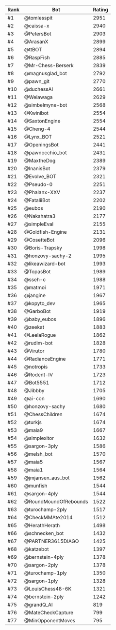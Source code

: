 Rank|Bot|Rating
---|---|---
#1|@tomlesspit|2951
#2|@caissa-x|2940
#3|@PetersBot|2903
#4|@ArasanX|2899
#5|@ttBOT|2894
#6|@RaspFish|2885
#7|@Mr-Chess-Berserk|2839
#8|@magnusglad_bot|2792
#9|@pawn_git|2770
#10|@duchessAI|2661
#11|@Weiawaga|2629
#12|@simbelmyne-bot|2568
#13|@Kwinibot|2554
#14|@SaxtonEngine|2554
#15|@Cheng-4|2544
#16|@Lynx_BOT|2521
#17|@OpeningsBot|2441
#18|@pawnocchio_bot|2431
#19|@MaxtheDog|2389
#20|@InanisBot|2379
#21|@Evolve_BOT|2321
#22|@Pseudo-0|2251
#23|@Phalanx-XXV|2237
#24|@FataliiBot|2202
#25|@eubos|2190
#26|@Nakshatra3|2177
#27|@simpleEval|2155
#28|@Goldfish-Engine|2131
#29|@CosetteBot|2096
#30|@Boris-Trapsky|1998
#31|@honzovy-sachy-2|1995
#32|@likeawizard-bot|1993
#33|@TopasBot|1989
#34|@sseh-c|1988
#35|@matmoi|1971
#36|@jangine|1967
#37|@kopyto_dev|1965
#38|@GarboBot|1919
#39|@baby_eubos|1896
#40|@zeekat|1883
#41|@LeelaRogue|1862
#42|@rudim-bot|1828
#43|@Virutor|1780
#44|@RadianceEngine|1771
#45|@notropis|1733
#46|@Rodent-IV|1723
#47|@Bot5551|1712
#48|@Jibbby|1705
#49|@ai-con|1690
#50|@honzovy-sachy|1680
#51|@ChessChildren|1674
#52|@turkjs|1674
#53|@maia9|1667
#54|@simplexitor|1632
#55|@sargon-3ply|1586
#56|@melsh_bot|1570
#57|@maia5|1567
#58|@maia1|1564
#59|@jmjansen_aus_bot|1562
#60|@munfish|1544
#61|@sargon-4ply|1544
#62|@RoundMoundOfRebounds|1522
#63|@turochamp-2ply|1517
#64|@CheckMMAte2014|1512
#65|@HerathHerath|1498
#66|@schnecken_bot|1432
#67|@PARTNER3615DIAGO|1425
#68|@katzebot|1397
#69|@bernstein-4ply|1378
#70|@sargon-2ply|1378
#71|@turochamp-1ply|1350
#72|@sargon-1ply|1328
#73|@LouisChess48-6K|1321
#74|@bernstein-2ply|1242
#75|@grandQ_AI|819
#76|@MateCheckCapture|799
#77|@MinOpponentMoves|795
